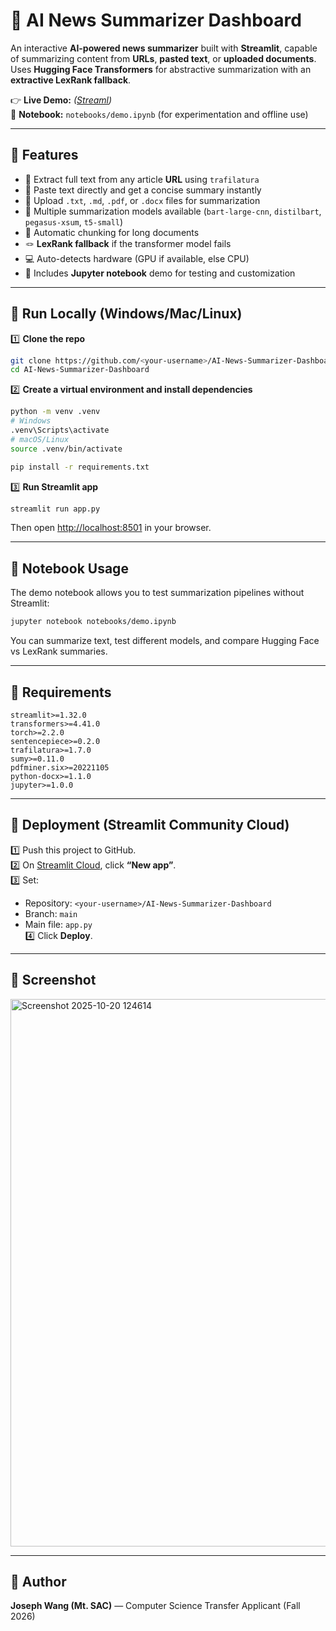 # 📰 AI News Summarizer Dashboard

An interactive **AI-powered news summarizer** built with **Streamlit**, capable of summarizing content from **URLs**, **pasted text**, or **uploaded documents**.  
Uses **Hugging Face Transformers** for abstractive summarization with an **extractive LexRank fallback**.

👉 **Live Demo:** *([Streaml](https://data-science-projects-kcbuhm2rymxm47ctvmz4gz.streamlit.app/))*  
📓 **Notebook:** `notebooks/demo.ipynb` (for experimentation and offline use)

---

## 🔹 Features

- 🔗 Extract full text from any article **URL** using `trafilatura`
- 📝 Paste text directly and get a concise summary instantly
- 📁 Upload `.txt`, `.md`, `.pdf`, or `.docx` files for summarization
- 🧠 Multiple summarization models available (`bart-large-cnn`, `distilbart`, `pegasus-xsum`, `t5-small`)
- 🧩 Automatic chunking for long documents
- 🪢 **LexRank fallback** if the transformer model fails
- 💻 Auto-detects hardware (GPU if available, else CPU)
- 🧠 Includes **Jupyter notebook** demo for testing and customization

---

## 🔹 Run Locally (Windows/Mac/Linux)

1️⃣ **Clone the repo**
```bash
git clone https://github.com/<your-username>/AI-News-Summarizer-Dashboard.git
cd AI-News-Summarizer-Dashboard
```

2️⃣ **Create a virtual environment and install dependencies**
```bash
python -m venv .venv
# Windows
.venv\Scripts\activate
# macOS/Linux
source .venv/bin/activate

pip install -r requirements.txt
```

3️⃣ **Run Streamlit app**
```bash
streamlit run app.py
```
Then open [http://localhost:8501](http://localhost:8501) in your browser.

---

## 🔹 Notebook Usage

The demo notebook allows you to test summarization pipelines without Streamlit:

```bash
jupyter notebook notebooks/demo.ipynb
```

You can summarize text, test different models, and compare Hugging Face vs LexRank summaries.

---

## 🔹 Requirements

```
streamlit>=1.32.0
transformers>=4.41.0
torch>=2.2.0
sentencepiece>=0.2.0
trafilatura>=1.7.0
sumy>=0.11.0
pdfminer.six>=20221105
python-docx>=1.1.0
jupyter>=1.0.0
```

---

## 🔹 Deployment (Streamlit Community Cloud)

1️⃣ Push this project to GitHub.  
2️⃣ On [Streamlit Cloud](https://streamlit.io/cloud), click **“New app”**.  
3️⃣ Set:
- Repository: `<your-username>/AI-News-Summarizer-Dashboard`
- Branch: `main`
- Main file: `app.py`  
4️⃣ Click **Deploy**.

---

## 🔹 Screenshot

<img width="933" height="876" alt="Screenshot 2025-10-20 124614" src="https://github.com/user-attachments/assets/b1cf0621-e85d-4a1a-ad71-4c137d1fc05b" />


---

## 🔹 Author

**Joseph Wang (Mt. SAC)** — Computer Science Transfer Applicant (Fall 2026)  

